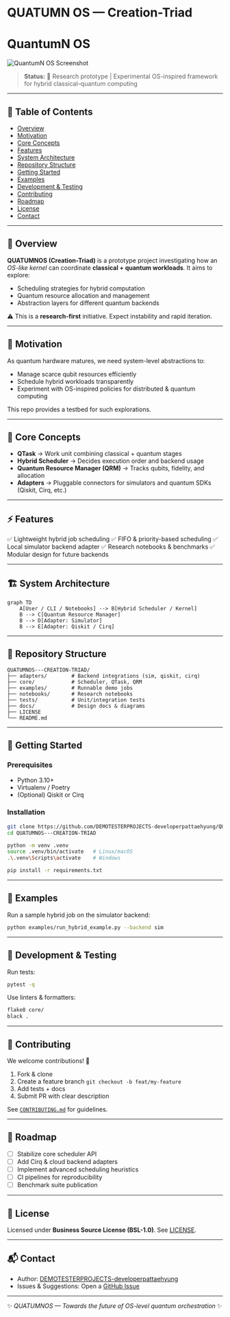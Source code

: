 # QUATUMN    OS — Creation-Triad

# QuantumN OS

![QuantumN OS Screenshot](https://raw.githubusercontent.com/your-username/your-repo/main/A_digital_screenshot_of_QuantumN.png)

> **Status:** 🚧 Research prototype | Experimental OS-inspired framework for hybrid classical–quantum computing

---

## 📑 Table of Contents

* [Overview](#overview)
* [Motivation](#motivation)
* [Core Concepts](#core-concepts)
* [Features](#features)
* [System Architecture](#system-architecture)
* [Repository Structure](#repository-structure)
* [Getting Started](#getting-started)
* [Examples](#examples)
* [Development & Testing](#development--testing)
* [Contributing](#contributing)
* [Roadmap](#roadmap)
* [License](#license)
* [Contact](#contact)

---

## 🌌 Overview

**QUATUMNOS (Creation-Triad)** is a prototype project investigating how an *OS-like kernel* can coordinate **classical + quantum workloads**. It aims to explore:

* Scheduling strategies for hybrid computation
* Quantum resource allocation and management
* Abstraction layers for different quantum backends

⚠️ This is a **research-first** initiative. Expect instability and rapid iteration.

---

## 🎯 Motivation

As quantum hardware matures, we need system-level abstractions to:

* Manage scarce qubit resources efficiently
* Schedule hybrid workloads transparently
* Experiment with OS-inspired policies for distributed & quantum computing

This repo provides a testbed for such explorations.

---

## 🧩 Core Concepts

* **QTask** → Work unit combining classical + quantum stages
* **Hybrid Scheduler** → Decides execution order and backend usage
* **Quantum Resource Manager (QRM)** → Tracks qubits, fidelity, and allocation
* **Adapters** → Pluggable connectors for simulators and quantum SDKs (Qiskit, Cirq, etc.)

---

## ⚡ Features

✅ Lightweight hybrid job scheduling
✅ FIFO & priority-based scheduling
✅ Local simulator backend adapter
✅ Research notebooks & benchmarks
✅ Modular design for future backends

---

## 🏗 System Architecture

```mermaid
graph TD
    A[User / CLI / Notebooks] --> B[Hybrid Scheduler / Kernel]
    B --> C[Quantum Resource Manager]
    B --> D[Adapter: Simulator]
    B --> E[Adapter: Qiskit / Cirq]
```

---

## 📂 Repository Structure

```
QUATUMNOS---CREATION-TRIAD/
├── adapters/        # Backend integrations (sim, qiskit, cirq)
├── core/            # Scheduler, QTask, QRM
├── examples/        # Runnable demo jobs
├── notebooks/       # Research notebooks
├── tests/           # Unit/integration tests
├── docs/            # Design docs & diagrams
├── LICENSE
└── README.md
```

---

## 🚀 Getting Started

### Prerequisites

* Python 3.10+
* Virtualenv / Poetry
* (Optional) Qiskit or Cirq

### Installation

```bash
git clone https://github.com/DEMOTESTERPROJECTS-developerpattaehyung/QUATUMNOS---CREATION-TRIAD.git
cd QUATUMNOS---CREATION-TRIAD

python -m venv .venv
source .venv/bin/activate   # Linux/macOS
.\.venv\Scripts\activate    # Windows

pip install -r requirements.txt
```

---

## 📘 Examples

Run a sample hybrid job on the simulator backend:

```bash
python examples/run_hybrid_example.py --backend sim
```

---

## 🧪 Development & Testing

Run tests:

```bash
pytest -q
```

Use linters & formatters:

```bash
flake8 core/
black .
```

---

## 🤝 Contributing

We welcome contributions! 🚀

1. Fork & clone
2. Create a feature branch `git checkout -b feat/my-feature`
3. Add tests + docs
4. Submit PR with clear description

See [`CONTRIBUTING.md`](./CONTRIBUTING.md) for guidelines.

---

## 📍 Roadmap

* [ ] Stabilize core scheduler API
* [ ] Add Cirq & cloud backend adapters
* [ ] Implement advanced scheduling heuristics
* [ ] CI pipelines for reproducibility
* [ ] Benchmark suite publication

---

## 📜 License

Licensed under **Business Source License (BSL-1.0)**. See [LICENSE](./LICENSE).

---

## 📬 Contact

* Author: [DEMOTESTERPROJECTS-developerpattaehyung](https://github.com/DEMOTESTERPROJECTS-developerpattaehyung)
* Issues & Suggestions: Open a [GitHub Issue](../../issues)

---

✨ *QUATUMNOS — Towards the future of OS-level quantum orchestration* ✨
